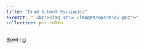 ```yaml
---
title: "Grad School Escapades"
excerpt: " <br/><img src='/images/openmic2.png'>"
collection: portfolio
---
```


[Bowling](https://www.dropbox.com/scl/fi/ov4je4vbx9yvbwabkf5kk/Bowling.MP4?rlkey=ms12akbnbo4b8n0ioq0ovge4d&st=igsdm4xu&dl=0)
